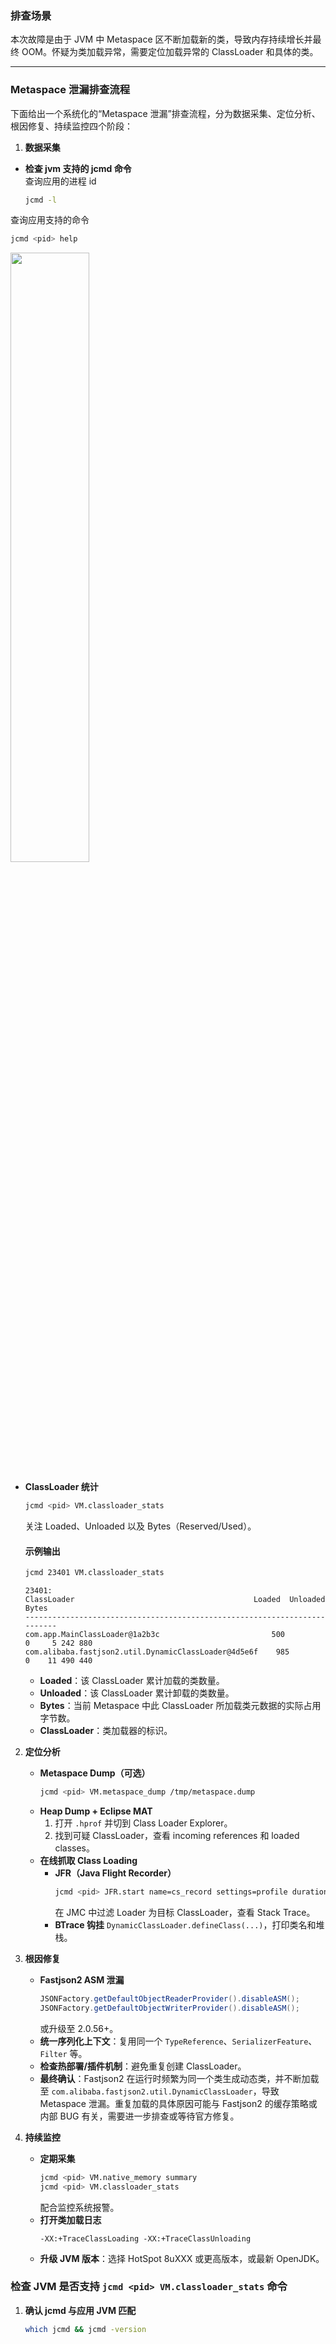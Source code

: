 ### 排查场景
本次故障是由于 JVM 中 Metaspace 区不断加载新的类，导致内存持续增长并最终 OOM。怀疑为类加载异常，需要定位加载异常的 ClassLoader 和具体的类。

--- 

### Metaspace 泄漏排查流程

下面给出一个系统化的“Metaspace 泄漏”排查流程，分为数据采集、定位分析、根因修复、持续监控四个阶段：

1. **数据采集**
- **检查 jvm 支持的 jcmd 命令**  
查询应用的进程 id
    ```bash
    jcmd -l
    ```
查询应用支持的命令
```bash
jcmd <pid> help
```
<img src="{{ '/assets/post/meta_analyze/jcmd_comman_list.png' | relative_url }}" width="50%">

[//]: # (![img.png]&#40;../assets/post/meta_analyze/jcmd_comman_list.png&#41;)
- **ClassLoader 统计**
  ```bash
  jcmd <pid> VM.classloader_stats
  ```
  关注 Loaded、Unloaded 以及 Bytes（Reserved/Used）。

   #### 示例输出
  ```bash
  jcmd 23401 VM.classloader_stats
  ```
  ```text
  23401:
  ClassLoader                                        Loaded  Unloaded    Bytes
  --------------------------------------------------------------------------
  com.app.MainClassLoader@1a2b3c                         500         0     5 242 880
  com.alibaba.fastjson2.util.DynamicClassLoader@4d5e6f    985         0    11 490 440
  ```
  - **Loaded**：该 ClassLoader 累计加载的类数量。
  - **Unloaded**：该 ClassLoader 累计卸载的类数量。
  - **Bytes**：当前 Metaspace 中此 ClassLoader 所加载类元数据的实际占用字节数。
  - **ClassLoader**：类加载器的标识。

2. **定位分析**
    - **Metaspace Dump（可选）**
      ```bash
      jcmd <pid> VM.metaspace_dump /tmp/metaspace.dump
      ```
    - **Heap Dump + Eclipse MAT**
        1. 打开 `.hprof` 并切到 Class Loader Explorer。
        2. 找到可疑 ClassLoader，查看 incoming references 和 loaded classes。
    - **在线抓取 Class Loading**
        - **JFR（Java Flight Recorder）**
          ```bash
          jcmd <pid> JFR.start name=cs_record settings=profile duration=1m filename=cs.jfr
          ```
          在 JMC 中过滤 Loader 为目标 ClassLoader，查看 Stack Trace。
        - **BTrace 钩挂** `DynamicClassLoader.defineClass(...)`，打印类名和堆栈。

3. **根因修复**
    - **Fastjson2 ASM 泄漏**
      ```java
      JSONFactory.getDefaultObjectReaderProvider().disableASM();
      JSONFactory.getDefaultObjectWriterProvider().disableASM();
      ```
      或升级至 2.0.56+。
    - **统一序列化上下文**：复用同一个 `TypeReference`、`SerializerFeature`、`Filter` 等。
    - **检查热部署/插件机制**：避免重复创建 ClassLoader。
    - **最终确认**：Fastjson2 在运行时频繁为同一个类生成动态类，并不断加载至 `com.alibaba.fastjson2.util.DynamicClassLoader`，导致 Metaspace 泄漏。重复加载的具体原因可能与 Fastjson2 的缓存策略或内部 BUG 有关，需要进一步排查或等待官方修复。

4. **持续监控**
    - **定期采集**
      ```bash
      jcmd <pid> VM.native_memory summary
      jcmd <pid> VM.classloader_stats
      ```
      配合监控系统报警。
    - **打开类加载日志**
      ```text
      -XX:+TraceClassLoading -XX:+TraceClassUnloading
      ```  
    - **升级 JVM 版本**：选择 HotSpot 8uXXX 或更高版本，或最新 OpenJDK。

### 检查 JVM 是否支持 `jcmd <pid> VM.classloader_stats` 命令

1. **确认 jcmd 与应用 JVM 匹配**
   ```bash
   which jcmd && jcmd -version